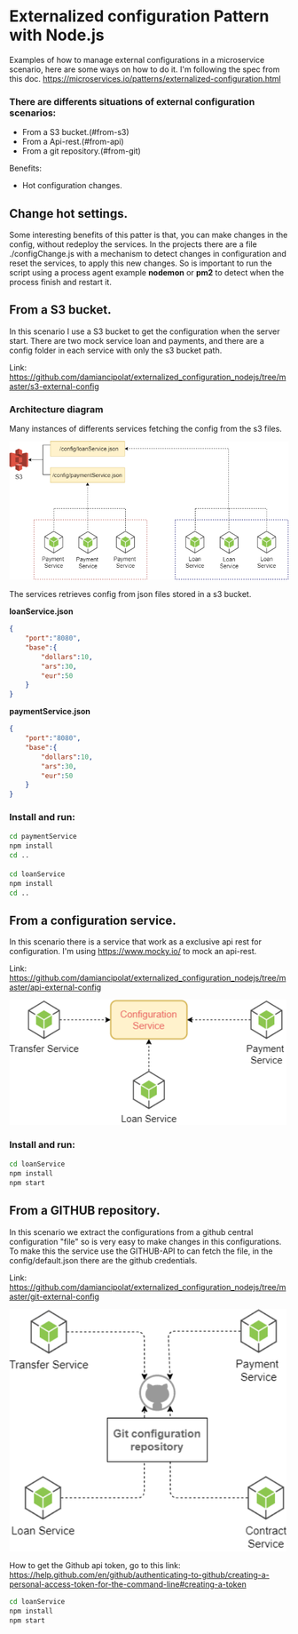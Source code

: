 # Externalized configuration Pattern with Node.js
Examples of how to manage external configurations in a microservice scenario, here are some ways on how to do it.
I'm following the spec from this doc. https://microservices.io/patterns/externalized-configuration.html

### There are differents situations of external configuration scenarios:
- From a S3 bucket.(#from-s3)
- From a Api-rest.(#from-api)
- From a git repository.(#from-git)

Benefits:
- Hot configuration changes.


## Change hot settings.
Some interesting benefits of this patter is that, you can make changes in the config, without redeploy the services.
In the projects there are a file ./configChange.js with a mechanism to detect changes in configuration and reset the services, to apply this new changes. So is important to run the script using a process agent example **nodemon** or **pm2** to detect when the process finish and restart it.

<a name="from-s3"></a>
## From a S3 bucket.
In this scenario I use a S3 bucket to get the configuration when the server start. There are two mock service loan and payments, and there are a config folder in each service with only the s3 bucket path. 

Link: https://github.com/damiancipolat/externalized_configuration_nodejs/tree/master/s3-external-config

### **Architecture diagram**
Many instances of differents services fetching the config from the s3 files.

<img src="https://github.com/damiancipolat/externalized_configuration_nodejs/blob/master/s3-external-config/doc/from-s3.png?raw=true" width="800px"/>

The services retrieves config from json files stored in a s3 bucket.

**loanService.json**
```json
{
    "port":"8080",
    "base":{
        "dollars":10,
        "ars":30,
        "eur":50
    }
}
```

**paymentService.json**
```json
{
    "port":"8080",
    "base":{
        "dollars":10,
        "ars":30,
        "eur":50
    }
}
```

### Install and run:
```sh
cd paymentService
npm install
cd ..

cd loanService
npm install
cd ..
```
<a name="from-api"></a>
## From a configuration service.
In this scenario there is a service that work as a exclusive api rest for configuration. I'm using https://www.mocky.io/ to mock an api-rest.

Link: https://github.com/damiancipolat/externalized_configuration_nodejs/tree/master/api-external-config

<img src="https://github.com/damiancipolat/externalized_configuration_nodejs/blob/master/doc/S3-service.png?raw=true" width="500px"/>

### Install and run:
```sh
cd loanService
npm install
npm start
```

<a name="from-git"></a>
## From a GITHUB repository.
In this scenario we extract the configurations from a github central configuration "file" so is very easy to make changes in this configurations. To make this the service use the GITHUB-API to can fetch the file, in the config/default.json there are the github credentials.

Link: https://github.com/damiancipolat/externalized_configuration_nodejs/tree/master/git-external-config

<img src="https://github.com/damiancipolat/externalized_configuration_nodejs/blob/master/doc/from-git.png?raw=true" width="500px"/>

How to get the Github api token, go to this link: https://help.github.com/en/github/authenticating-to-github/creating-a-personal-access-token-for-the-command-line#creating-a-token

```sh
cd loanService
npm install
npm start
```
